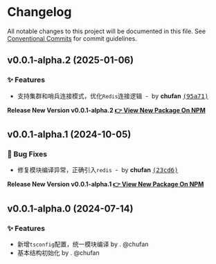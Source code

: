 # Changelog

All notable changes to this project will be documented in this file.
See [Conventional Commits](https://conventionalcommits.org) for commit guidelines.

## v0.0.1-alpha.2 (2025-01-06)

### ✨ Features

- 支持集群和哨兵连接模式，优化`Redis`连接逻辑 &nbsp;-&nbsp; by **chufan** [<samp>(95a71)</samp>](https://github.com/142vip/core-x/commit/95a7150)

**Release New Version v0.0.1-alpha.2 [👉 View New Package On NPM](https://www.npmjs.com/package/@142vip/redis)**

## v0.0.1-alpha.1 (2024-10-05)

### 🐛 Bug Fixes

- 修复模块编译异常，正确引入`redis` &nbsp;-&nbsp; by **chufan** [<samp>(23cd6)</samp>](https://github.com/142vip/core-x/commit/23cd6c2)

**Release New Version v0.0.1-alpha.1 [👉 View New Package On NPM](https://www.npmjs.com/package/@142vip/redis)**

## v0.0.1-alpha.0 (2024-07-14)

### ✨ Features

- 新增`tsconfig`配置，统一模块编译 by . @chufan
- 基本结构初始化  by . @chufan
